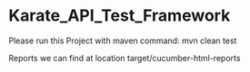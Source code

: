# Karate_API_Test_Framework

Please run this Project with maven command: mvn clean test

Reports we can find at location target/cucumber-html-reports
